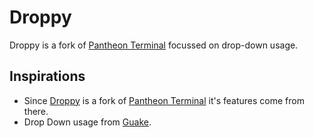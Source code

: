 # Droppy

Droppy is a fork of [Pantheon Terminal][PT] focussed on drop-down usage.

## Inspirations

- Since [Droppy][d] is a fork of [Pantheon Terminal][PT] it's features come from there.
- Drop Down usage from [Guake][G].


 [PT]: https://launchpad.net/pantheon-terminal
 [G]: http://guake.org/
 [d]: https://github.com/alperenelhan/droppy
